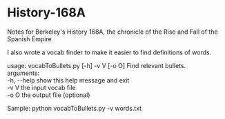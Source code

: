 # History-168A
Notes for Berkeley's History 168A, the chronicle of the Rise and Fall of the Spanish Empire

I also wrote a vocab finder to make it easier to find definitions of words.

usage: vocabToBullets.py [-h] -v V [-o O]
Find relevant bullets.  
arguments:  
  -h, --help  show this help message and exit  
  -v V        the input vocab file  
  -o O        the output file (optional)  
  
Sample: python vocabToBullets.py -v words.txt 
